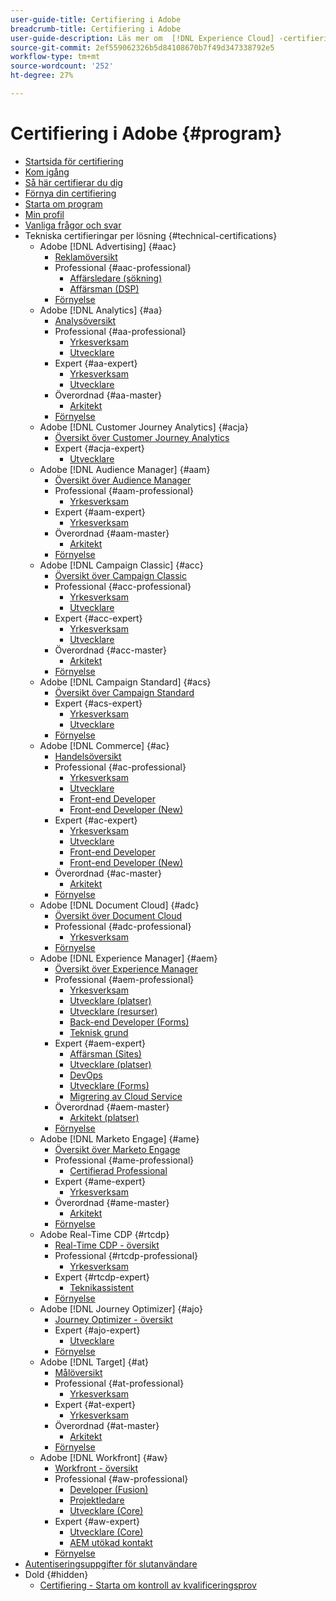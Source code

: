 ```yaml
---
user-guide-title: Certifiering i Adobe
breadcrumb-title: Certifiering i Adobe
user-guide-description: Läs mer om  [!DNL Experience Cloud] -certifiering på Adobe. Ta reda på vad du kan få ut av certifieringen.
source-git-commit: 2ef559062326b5d84108670b7f49d347338792e5
workflow-type: tm+mt
source-wordcount: '252'
ht-degree: 27%

---
```



# Certifiering i Adobe {#program}

+ [Startsida för certifiering](overview.md)
+ [Kom igång](getting-started.md)
+ [Så här certifierar du dig](how-to-get-certified.md)
+ [Förnya din certifiering](renew.md)
+ [Starta om program](restart-program.md)
+ [Min profil](my-profile.md)
+ [Vanliga frågor och svar](faq.md)
+ Tekniska certifieringar per lösning {#technical-certifications}
   + Adobe [!DNL Advertising] {#aac}
      + [Reklamöversikt](/help/certifications/aac/aac-overview.md)
      + Professional {#aac-professional}
         + [Affärsledare (sökning)](/help/certifications/aac/aac-search-p-business.md)
         + [Affärsman (DSP)](/help/certifications/aac/aac-dsp-p-business.md)
      + [Förnyelse](/help/certifications/aac/aac-renew.md)
   + Adobe [!DNL Analytics] {#aa}
      + [Analysöversikt](/help/certifications/aa/aa-overview.md)
      + Professional {#aa-professional}
         + [Yrkesverksam](/help/certifications/aa/aa-p-business.md)
         + [Utvecklare](/help/certifications/aa/aa-p-developer.md)
      + Expert {#aa-expert}
         + [Yrkesverksam](/help/certifications/aa/aa-e-business.md)
         + [Utvecklare](/help/certifications/aa/aa-e-developer.md)
      + Överordnad {#aa-master}
         + [Arkitekt](/help/certifications/aa/aa-m-architect.md)
      + [Förnyelse](/help/certifications/aa/aa-renew.md)
   + Adobe [!DNL Customer Journey Analytics] {#acja}
      + [Översikt över Customer Journey Analytics](/help/certifications/acja/acja-overview.md)
      + Expert {#acja-expert}
         + [Utvecklare](/help/certifications/acja/acja-e-developer.md)
   + Adobe [!DNL Audience Manager] {#aam}
      + [Översikt över Audience Manager](/help/certifications/aam/aam-overview.md)
      + Professional {#aam-professional}
         + [Yrkesverksam](/help/certifications/aam/aam-p-business.md)
      + Expert {#aam-expert}
         + [Yrkesverksam](/help/certifications/aam/aam-e-business.md)
      + Överordnad {#aam-master}
         + [Arkitekt](/help/certifications/aam/aam-m-architect.md)
      + [Förnyelse](/help/certifications/aam/aam-renew.md)
   + Adobe [!DNL Campaign Classic] {#acc}
      + [Översikt över Campaign Classic](/help/certifications/acc/acc-overview.md)
      + Professional {#acc-professional}
         + [Yrkesverksam](/help/certifications/acc/acc-p-business.md)
         + [Utvecklare](/help/certifications/acc/acc-p-developer.md)
      + Expert {#acc-expert}
         + [Yrkesverksam](/help/certifications/acc/acc-e-business.md)
         + [Utvecklare](/help/certifications/acc/acc-e-developer.md)
      + Överordnad {#acc-master}
         + [Arkitekt](/help/certifications/acc/acc-m-developer.md)
      + [Förnyelse](/help/certifications/acc/acc-renew.md)
   + Adobe [!DNL Campaign Standard] {#acs}
      + [Översikt över Campaign Standard](/help/certifications/acs/acs-overview.md)
      + Expert {#acs-expert}
         + [Yrkesverksam](/help/certifications/acs/acs-e-business.md)
         + [Utvecklare](/help/certifications/acs/acs-e-developer.md)
      + [Förnyelse](/help/certifications/acs/acs-renew.md)
   + Adobe [!DNL Commerce] {#ac}
      + [Handelsöversikt](/help/certifications/ac/ac-overview.md)
      + Professional {#ac-professional}
         + [Yrkesverksam](/help/certifications/ac/ac-p-business.md)
         + [Utvecklare](/help/certifications/ac/ac-p-developer.md)
         + [Front-end Developer](/help/certifications/ac/ac-p-fedeveloper.md)
         + [Front-end Developer (New)](/help/certifications/ac/ac-p-fedeveloper0623.md)
      + Expert {#ac-expert}
         + [Yrkesverksam](/help/certifications/ac/ac-e-business.md)
         + [Utvecklare](/help/certifications/ac/ac-e-developer.md)
         + [Front-end Developer](/help/certifications/ac/ac-e-fedeveloper.md)
         + [Front-end Developer (New)](/help/certifications/ac/ac-e-fedeveloper0623.md)
      + Överordnad {#ac-master}
         + [Arkitekt](/help/certifications/ac/ac-m-architect.md)
      + [Förnyelse](/help/certifications/ac/ac-renew.md)
   + Adobe [!DNL Document Cloud] {#adc}
      + [Översikt över Document Cloud](/help/certifications/adc/adc-overview.md)
      + Professional {#adc-professional}
         + [Yrkesverksam](/help/certifications/adc/adc-p-business.md)
      + [Förnyelse](/help/certifications/adc/adc-renew.md)
   + Adobe [!DNL Experience Manager] {#aem}
      + [Översikt över Experience Manager](/help/certifications/aem/aem-overview.md)
      + Professional {#aem-professional}
         + [Yrkesverksam](/help/certifications/aem/aem-p-business.md)
         + [Utvecklare (platser)](/help/certifications/aem/aem-sites-p-developer.md)
         + [Utvecklare (resurser)](/help/certifications/aem/aem-assets-p-developer.md)
         + [Back-end Developer (Forms)](/help/certifications/aem/aem-forms-p-bedeveloper.md)
         + [Teknisk grund](/help/certifications/aem/aem-p-foundations.md)
      + Expert {#aem-expert}
         + [Affärsman (Sites)](/help/certifications/aem/aem-sites-e-business.md)
         + [Utvecklare (platser)](/help/certifications/aem/aem-sites-e-developer.md)
         + [DevOps](/help/certifications/aem/aem-devops-e-engineer.md)
         + [Utvecklare (Forms)](/help/certifications/aem/aem-forms-e-developer.md)
         + [Migrering av Cloud Service](/help/certifications/aem/aem-cs-e-migration.md)
      + Överordnad {#aem-master}
         + [Arkitekt (platser)](/help/certifications/aem/aem-sites-m-architect.md)
      + [Förnyelse](/help/certifications/aem/aem-renew.md)
   + Adobe [!DNL Marketo Engage] {#ame}
      + [Översikt över Marketo Engage](/help/certifications/ame/ame-overview.md)
      + Professional {#ame-professional}
         + [Certifierad Professional](/help/certifications/ame/ame-p.md)
      + Expert {#ame-expert}
         + [Yrkesverksam](/help/certifications/ame/ame-e-business.md)
      + Överordnad {#ame-master}
         + [Arkitekt](/help/certifications/ame/ame-m-architect.md)
      + [Förnyelse](/help/certifications/ame/ame-renew.md)
   + Adobe Real-Time CDP {#rtcdp}
      + [Real-Time CDP - översikt](/help/certifications/rtcdp/rtcdp-overview.md)
      + Professional {#rtcdp-professional}
         + [Yrkesverksam](/help/certifications/rtcdp/rtcdp-p-business.md)
      + Expert {#rtcdp-expert}
         + [Teknikassistent](/help/certifications/rtcdp/rtcdp-e-technical.md)
      + [Förnyelse](/help/certifications/rtcdp/rtcdp-renew.md)
   + Adobe [!DNL Journey Optimizer] {#ajo}
      + [Journey Optimizer - översikt](/help/certifications/ajo/ajo-overview.md)
      + Expert {#ajo-expert}
         + [Utvecklare](/help/certifications/ajo/ajo-e-developer.md)
      + [Förnyelse](/help/certifications/ajo/ajo-renew.md)
   + Adobe [!DNL Target] {#at}
      + [Målöversikt](/help/certifications/at/at-overview.md)
      + Professional {#at-professional}
         + [Yrkesverksam](/help/certifications/at/at-p-business.md)
      + Expert {#at-expert}
         + [Yrkesverksam](/help/certifications/at/at-e-business.md)
      + Överordnad {#at-master}
         + [Arkitekt](/help/certifications/at/at-m-architect.md)
      + [Förnyelse](/help/certifications/at/at-renew.md)
   + Adobe [!DNL Workfront] {#aw}
      + [Workfront - översikt](/help/certifications/aw/aw-overview.md)
      + Professional {#aw-professional}
         + [Developer (Fusion)](/help/certifications/aw/aw-fusion-p-developer.md)
         + [Projektledare](/help/certifications/aw/aw-p-project-manager.md)
         + [Utvecklare (Core)](/help/certifications/aw/aw-core-p-developer.md)
      + Expert {#aw-expert}
         + [Utvecklare (Core)](/help/certifications/aw/aw-core-e-developer.md)
         + [AEM utökad kontakt](/help/certifications/aw/aw-aem-e-connector.md)
      + [Förnyelse](/help/certifications/aw/aw-renew.md)
+ [Autentiseringsuppgifter för slutanvändare](https://learning.adobe.com/certification/credentials)
+ Dold {#hidden}
   + [Certifiering - Starta om kontroll av kvalificeringsprov](exam-eligibility-check.md)
